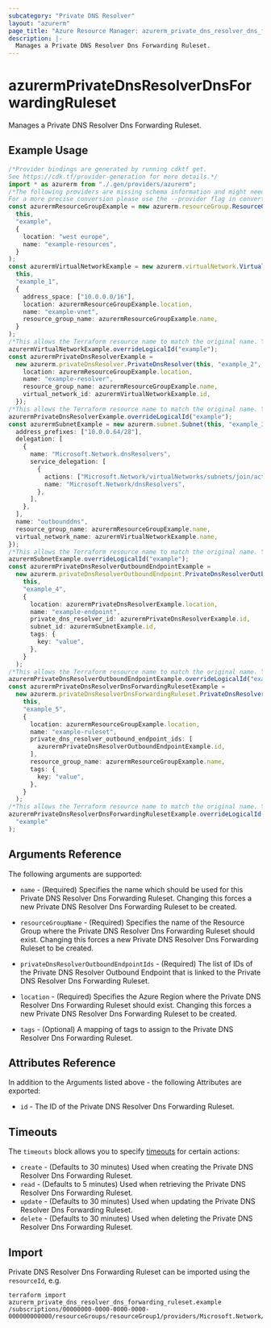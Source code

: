 ```yaml
---
subcategory: "Private DNS Resolver"
layout: "azurerm"
page_title: "Azure Resource Manager: azurerm_private_dns_resolver_dns_forwarding_ruleset"
description: |-
  Manages a Private DNS Resolver Dns Forwarding Ruleset.
---
```


# azurermPrivateDnsResolverDnsForwardingRuleset

Manages a Private DNS Resolver Dns Forwarding Ruleset.

## Example Usage

```typescript
/*Provider bindings are generated by running cdktf get.
See https://cdk.tf/provider-generation for more details.*/
import * as azurerm from "./.gen/providers/azurerm";
/*The following providers are missing schema information and might need manual adjustments to synthesize correctly: azurerm.
For a more precise conversion please use the --provider flag in convert.*/
const azurermResourceGroupExample = new azurerm.resourceGroup.ResourceGroup(
  this,
  "example",
  {
    location: "west europe",
    name: "example-resources",
  }
);
const azurermVirtualNetworkExample = new azurerm.virtualNetwork.VirtualNetwork(
  this,
  "example_1",
  {
    address_space: ["10.0.0.0/16"],
    location: azurermResourceGroupExample.location,
    name: "example-vnet",
    resource_group_name: azurermResourceGroupExample.name,
  }
);
/*This allows the Terraform resource name to match the original name. You can remove the call if you don't need them to match.*/
azurermVirtualNetworkExample.overrideLogicalId("example");
const azurermPrivateDnsResolverExample =
  new azurerm.privateDnsResolver.PrivateDnsResolver(this, "example_2", {
    location: azurermResourceGroupExample.location,
    name: "example-resolver",
    resource_group_name: azurermResourceGroupExample.name,
    virtual_network_id: azurermVirtualNetworkExample.id,
  });
/*This allows the Terraform resource name to match the original name. You can remove the call if you don't need them to match.*/
azurermPrivateDnsResolverExample.overrideLogicalId("example");
const azurermSubnetExample = new azurerm.subnet.Subnet(this, "example_3", {
  address_prefixes: ["10.0.0.64/28"],
  delegation: [
    {
      name: "Microsoft.Network.dnsResolvers",
      service_delegation: [
        {
          actions: ["Microsoft.Network/virtualNetworks/subnets/join/action"],
          name: "Microsoft.Network/dnsResolvers",
        },
      ],
    },
  ],
  name: "outbounddns",
  resource_group_name: azurermResourceGroupExample.name,
  virtual_network_name: azurermVirtualNetworkExample.name,
});
/*This allows the Terraform resource name to match the original name. You can remove the call if you don't need them to match.*/
azurermSubnetExample.overrideLogicalId("example");
const azurermPrivateDnsResolverOutboundEndpointExample =
  new azurerm.privateDnsResolverOutboundEndpoint.PrivateDnsResolverOutboundEndpoint(
    this,
    "example_4",
    {
      location: azurermPrivateDnsResolverExample.location,
      name: "example-endpoint",
      private_dns_resolver_id: azurermPrivateDnsResolverExample.id,
      subnet_id: azurermSubnetExample.id,
      tags: {
        key: "value",
      },
    }
  );
/*This allows the Terraform resource name to match the original name. You can remove the call if you don't need them to match.*/
azurermPrivateDnsResolverOutboundEndpointExample.overrideLogicalId("example");
const azurermPrivateDnsResolverDnsForwardingRulesetExample =
  new azurerm.privateDnsResolverDnsForwardingRuleset.PrivateDnsResolverDnsForwardingRuleset(
    this,
    "example_5",
    {
      location: azurermResourceGroupExample.location,
      name: "example-ruleset",
      private_dns_resolver_outbound_endpoint_ids: [
        azurermPrivateDnsResolverOutboundEndpointExample.id,
      ],
      resource_group_name: azurermResourceGroupExample.name,
      tags: {
        key: "value",
      },
    }
  );
/*This allows the Terraform resource name to match the original name. You can remove the call if you don't need them to match.*/
azurermPrivateDnsResolverDnsForwardingRulesetExample.overrideLogicalId(
  "example"
);

```

## Arguments Reference

The following arguments are supported:

*   `name` - (Required) Specifies the name which should be used for this Private DNS Resolver Dns Forwarding Ruleset. Changing this forces a new Private DNS Resolver Dns Forwarding Ruleset to be created.

*   `resourceGroupName` - (Required) Specifies the name of the Resource Group where the Private DNS Resolver Dns Forwarding Ruleset should exist. Changing this forces a new Private DNS Resolver Dns Forwarding Ruleset to be created.

*   `privateDnsResolverOutboundEndpointIds` - (Required) The list of IDs of the Private DNS Resolver Outbound Endpoint that is linked to the Private DNS Resolver Dns Forwarding Ruleset.

*   `location` - (Required) Specifies the Azure Region where the Private DNS Resolver Dns Forwarding Ruleset should exist. Changing this forces a new Private DNS Resolver Dns Forwarding Ruleset to be created.

*   `tags` - (Optional) A mapping of tags to assign to the Private DNS Resolver Dns Forwarding Ruleset.

## Attributes Reference

In addition to the Arguments listed above - the following Attributes are exported:

* `id` - The ID of the Private DNS Resolver Dns Forwarding Ruleset.

## Timeouts

The `timeouts` block allows you to specify [timeouts](https://www.terraform.io/docs/configuration/resources.html#timeouts) for certain actions:

* `create` - (Defaults to 30 minutes) Used when creating the Private DNS Resolver Dns Forwarding Ruleset.
* `read` - (Defaults to 5 minutes) Used when retrieving the Private DNS Resolver Dns Forwarding Ruleset.
* `update` - (Defaults to 30 minutes) Used when updating the Private DNS Resolver Dns Forwarding Ruleset.
* `delete` - (Defaults to 30 minutes) Used when deleting the Private DNS Resolver Dns Forwarding Ruleset.

## Import

Private DNS Resolver Dns Forwarding Ruleset can be imported using the `resourceId`, e.g.

```console
terraform import azurerm_private_dns_resolver_dns_forwarding_ruleset.example /subscriptions/00000000-0000-0000-0000-000000000000/resourceGroups/resourceGroup1/providers/Microsoft.Network/dnsForwardingRulesets/dnsForwardingRuleset1
```
